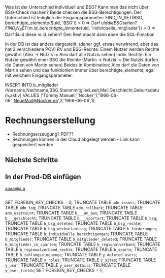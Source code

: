 Was ist der Unterschied individuell und BSG? Kann man das nicht über BSG-Check machen?
Beide checken die BSG-Berechtigungen. Der Unterschied ist lediglich der Eingangsparameter:
FIND_IN_SET(BSG, berechtigte_elemente($uid, 'BSG')) > 0 => Darf $uid die BSG sehen?
FIND_IN_SET(m.id, berechtigte_elemente($uid, 'individuelle_mitglieder')) > 0 => Darf $uid diese m.id sehen?
Den Rest macht dann eben die SQL-Function

In der DB ist das anders dargestellt: (daher ggf. etwas verwirrend, aber das hat 2 verschiedene POV)
RV und BSG-Rechte: Einem Nutzer werden Rechte gewährt (Alex -> Nutzis := Alex darf alle Nutzis sehen)
indiv. Rechte:     Ein Nutzer gewährt einer BSG die Rechte (Martin -> Nutzis := Die Nutzis dürfen die Daten von Martin sehen)
Beides in Kombination: Alex darf die Daten von Martin sehen und das funktioniert immer über berechtigte_elemente, egal mit welchem Eingangsparameter.

INSERT INTO b_mitglieder (Vorname,Nachname,BSG,Stammmitglied_seit,Mail,Geschlecht,Geburtsdatum,aktiv) 
VALUES ('Tommy Manuell','Nocker',1,'1966-06-06','NeueMail@Nocker.de',3,'1966-06-06',1);


# Rechnungserstellung
- Rechnungserzeugung? PDF??
- Rechnungen können in der Cloud abgelegt werden - Link kann gespeichert werden

## Nächste Schritte


## In der Prod-DB einfügen 
aaaa@a.a
```

```


SET FOREIGN_KEY_CHECKS = 0;
TRUNCATE TABLE `adm_issues`;
TRUNCATE TABLE `adm_log`;
TRUNCATE TABLE `adm_rollback`;
TRUNCATE TABLE `adm_usercount`;
TRUNCATE TABLE `b___an_aus`;
TRUNCATE TABLE `b___geschlecht`;
TRUNCATE TABLE `b___sportart`;
TRUNCATE TABLE `b_bsg`;
TRUNCATE TABLE `b_bsg_deleted`;
TRUNCATE TABLE `b_bsg_rechte`;
TRUNCATE TABLE `b_bsg_wechselantrag`;
TRUNCATE TABLE `b_forderungen`;
TRUNCATE TABLE `b_individuelle_berechtigungen`;
TRUNCATE TABLE `b_mitglieder`;
TRUNCATE TABLE `b_mitglieder_deleted`;
TRUNCATE TABLE `b_mitglieder_in_sparten`;
TRUNCATE TABLE `b_regionalverband`;
TRUNCATE TABLE `b_regionalverband_rechte`;
TRUNCATE TABLE `b_sparte`;
TRUNCATE TABLE `b_zahlungseingaenge`;
TRUNCATE TABLE `y_deleted_users`;
TRUNCATE TABLE `y_roles`;
TRUNCATE TABLE `y_sites`;
TRUNCATE TABLE `y_user`;
TRUNCATE TABLE `y_user_details`;
TRUNCATE TABLE `y_user_fields`;
SET FOREIGN_KEY_CHECKS = 1;